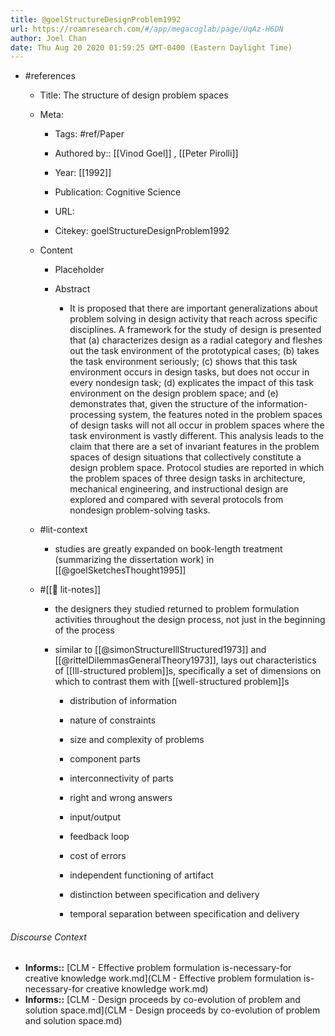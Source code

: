 ```yaml
---
title: @goelStructureDesignProblem1992
url: https://roamresearch.com/#/app/megacoglab/page/UqAz-H6DN
author: Joel Chan
date: Thu Aug 20 2020 01:59:25 GMT-0400 (Eastern Daylight Time)
---
```


- #references

    - Title: The structure of design problem spaces

    - Meta:

        - Tags: #ref/Paper

        - Authored by::  [[Vinod Goel]] ,  [[Peter Pirolli]]

        - Year: [[1992]]

        - Publication: Cognitive Science

        - URL:

        - Citekey: goelStructureDesignProblem1992

    - Content

        - Placeholder

        - Abstract

            - It is proposed that there are important generalizations about problem solving in design activity that reach across specific disciplines. A framework for the study of design is presented that (a) characterizes design as a radial category and fleshes out the task environment of the prototypical cases; (b) takes the task environment seriously; (c) shows that this task environment occurs in design tasks, but does not occur in every nondesign task; (d) explicates the impact of this task environment on the design problem space; and (e) demonstrates that, given the structure of the information-processing system, the features noted in the problem spaces of design tasks will not all occur in problem spaces where the task environment is vastly different. This analysis leads to the claim that there are a set of invariant features in the problem spaces of design situations that collectively constitute a design problem space. Protocol studies are reported in which the problem spaces of three design tasks in architecture, mechanical engineering, and instructional design are explored and compared with several protocols from nondesign problem-solving tasks.

    - #lit-context

        - studies are greatly expanded on book-length treatment (summarizing the dissertation work) in [[@goelSketchesThought1995]]

    - #[[📝 lit-notes]]

        - the designers they studied returned to problem formulation activities throughout the design process, not just in the beginning of the process

        - similar to [[@simonStructureIllStructured1973]] and [[@rittelDilemmasGeneralTheory1973]], lays out characteristics of [[Ill-structured problem]]s, specifically a set of dimensions on which to contrast them with [[well-structured problem]]s

            - distribution of information

            - nature of constraints

            - size and complexity of problems

            - component parts

            - interconnectivity of parts

            - right and wrong answers

            - input/output

            - feedback loop

            - cost of errors

            - independent functioning of artifact

            - distinction between specification and delivery

            - temporal separation between specification and delivery

###### Discourse Context

- **Informs::** [CLM - Effective problem formulation is-necessary-for creative knowledge work.md](CLM - Effective problem formulation is-necessary-for creative knowledge work.md)
- **Informs::** [CLM - Design proceeds by co-evolution of problem and solution space.md](CLM - Design proceeds by co-evolution of problem and solution space.md)

